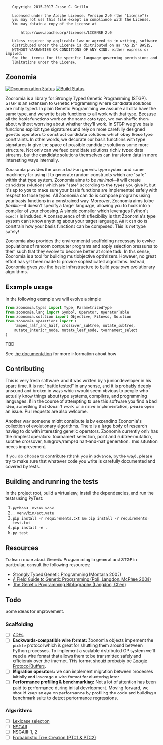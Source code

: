 ```
   Copyright 2015-2017 Jesse C. Grillo

   Licensed under the Apache License, Version 2.0 (the "License");
   you may not use this file except in compliance with the License.
   You may obtain a copy of the License at

       http://www.apache.org/licenses/LICENSE-2.0

   Unless required by applicable law or agreed to in writing, software
   distributed under the License is distributed on an "AS IS" BASIS,
   WITHOUT WARRANTIES OR CONDITIONS OF ANY KIND, either express or implied.
   See the License for the specific language governing permissions and
   limitations under the License.
```

## Zoonomia

[![Documentation Status](https://readthedocs.org/projects/zoonomia/badge/?version=latest)](https://zoonomia.readthedocs.org/en/latest/?badge=latest) [![Build Status](https://travis-ci.org/jgrillo/zoonomia.svg)](https://travis-ci.org/jgrillo/zoonomia)

> 
>

Zoonomia is a library for Strongly Typed Genetic Programming (STGP). STGP is an
extension to Genetic Programming where candidate solutions are richly typed. In 
plain Genetic Programming we assume all data have the same type, and we write 
basis functions to all work with that type. Because all the basis functions work 
on the same data type, we can shuffle them about without worrying about whether 
they'll work. In STGP we give basis functions explicit type signatures and rely 
on more carefully designed genetic operators to construct candidate solutions 
which obey these type constraints. In other words, we decorate our basis 
functions with type signatures to give the space of possible candidate solutions 
some more structure. Not only can we feed candidate solutions richly typed data 
streams, but the candidate solutions themselves can transform data in more 
interesting ways internally.

Zoonomia provides the user a bolt-on generic type system and some machinery for
using it to generate random constructs which are "safe" within that type system. 
Zoonomia aims to be *minimal*--it will create candidate solutions which are 
"safe" according to the types you give it, but it's up to you to make sure your 
basis functions are implemented safely with respect to those types. All Zoonomia 
can do is compose programs using your basis functions in a constrained way. 
Moreover, Zoonomia aims to be *flexible*--it doesn't specify a target language, 
allowing you to hook into a compiler of your choosing. A simple compiler which 
leverages Python's `exec()` is included. A consequence of this flexibility is 
that Zoonomia's type system can't know anything about your target language. All 
it can do is constrain how your basis functions can be composed. This is *not* 
type safety!

Zoonomia also provides the environmental scaffolding necessary to evolve 
populations of random computer programs and apply selection pressures to them 
such that they evolve to become better at some task. In this sense, Zoonomia is 
a tool for building multiobjective optimizers. However, no great effort has yet 
been made to provide sophisticated algorithms. Instead, Zoonomia gives *you* the 
basic infrastructure to build *your own* evolutionary algorithms.

## Example usage

In the following example we will evolve a simple

```python
from zoonomia.types import Type, ParametrizedType
from zoonomia.lang import Symbol, Operator, OperatorTable
from zoonomia.solution import Objective, Fitness, Solution 
from zoonomia.operations import (
    ramped_half_and_half, crossover_subtree, mutate_subtree, 
    mutate_interior_node, mutate_leaf_node, tournament_select
)
```
TBD

See [the documentation](http://zoonomia.readthedocs.org/en/latest/) for more 
information about how 

## Contributing

This is very fresh software, and it was written by a junior developer in his 
spare time. It is not "battle tested" in any sense, and it is probably deeply 
unsound and broken in ways which would seem obvious to people who actually know 
things about type systems, compilers, and programming languages. If in the 
course of attempting to use this software you find a bad idea, something that 
doesn't work, or a naive implementation, please open an issue. Pull requests are 
also welcome.

Another way someone might contribute is by expanding Zoonomia's collection of 
evolutionary algorithms. There is a large body of research having to do with 
interesting genetic operators. Zoonomia currently only has the simplest 
operators: tournament selection, point and subtree mutation, subtree crossover, 
full/grow/ramped half-and-half generation. This situation needs improvement. 

If you do choose to contribute (thank you in advance, by the way), please try to 
make sure that whatever code you write is carefully documented and covered by 
tests.

## Building and running the tests

In the project root, build a virtualenv, install the dependencies, and run the
tests using PyTest:

1. `python3 -mvenv venv`
2. `. venv/bin/activate`
3. `pip install -r requirements.txt && pip install -r requirements-test.txt`
4. `pip install -e .`
5. `py.test`

## Resources

To learn more about Genetic Programming in general and STGP in particular, 
consult the following resources:

* [Strongly Typed Genetic Programming (Montana 2002)](http://davidmontana.net/papers/stgp.pdf)
* [A Field Guide to Genetic Programming (Poli, Langdon, McPhee 2008)](http://cswww.essex.ac.uk/staff/rpoli/gp-field-guide/)
* [The Genetic Programming Bibliography (Langdon, Chen)](http://www.cs.bham.ac.uk/~wbl/biblio/)

## Todo

Some ideas for improvement.

### Scaffolding

- [ ] [ADFs](http://cswww.essex.ac.uk/staff/rpoli/gp-field-guide/61EvolvingModularandHierarchicalStructures.html#12_1)
- [ ] **Backwards-compatible wire format:** Zoonomia objects implement the 
      `pickle` protocol which is great for shuttling them around between Python 
      processes. To implement a scalable distributed GP system we'll need a wire 
      format that allows them to be transmitted safely and efficiently over the 
      Internet. This format should probably be 
      [Google Protocol Buffers](https://developers.google.com/protocol-buffers/docs/pythontutorial).
- [ ] **Migration operators:** we can implement migration between processes 
      initially and leverage a wire format for clustering later.
- [ ] **Performance profiling & benchmarking:** Not a lot of attention has been
      paid to performance during initial development. Moving forward, we should
      keep an eye on performance by profiling the code and building a benchmark 
      suite to detect performance regressions.

### Algorithms

- [ ] [Lexicase selection](https://push-language.hampshire.edu/t/lexicase-selection/90)
- [ ] [NSGAII](https://www.iitk.ac.in/kangal/Deb_NSGA-II.pdf)
- [ ] NSGAIII: [1](http://www.egr.msu.edu/~kdeb/papers/k2012009.pdf), [2](http://www.egr.msu.edu/~kdeb/papers/k2012010.pdf)
- [ ] [Probabilistic Tree Creation (PTC1 & PTC2)](https://cs.gmu.edu/~sean/papers/thesis2p.pdf)
